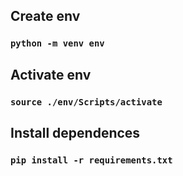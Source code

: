 ## Create env
### ```python -m venv env```

## Activate env
### ```source ./env/Scripts/activate```

## Install dependences
### ```pip install -r requirements.txt```
